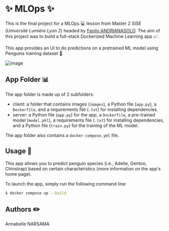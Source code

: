# ✨ MLOps ✨

This is the final project for a MLOps 💻 lesson from Master 2 SISE (_Université Lumière Lyon 2_) headed by [Fanilo ANDRIANASOLO](https://github.com/andfanilo). The aim of this project was to build a full-stack Dockerized Machine Learning app 📈.


This app provides an UI to do predictions on a pretrained ML model using Penguins training dataset 🐧.

![image](https://external-content.duckduckgo.com/iu/?u=https%3A%2F%2Ftse1.mm.bing.net%2Fth%3Fid%3DOIP.nTBp_OFIa2-7S0dY9-oLMgHaEU%26pid%3DApi&f=1&ipt=1529d0c5a6f93710b5fd3eccd78a075497ecc725ee9ce5a154983629845d6d3c&ipo=images)

## App Folder 📊

The app folder is made up of 2 subfolders:

- client: a folder that contains images (`images`), a Python file (`app.py`), a `Dockerfile`, and a requirements file (`.txt`) for installing dependencies.
- server: a Python file (`app.py`) for the app, a `Dockerfile`, a pre-trained model (`model.pkl`), a requirements file (`.txt`) for installing dependencies, and a Python file (`train.py`) for the training of the ML model.

The app folder also contains a `docker-compose.yml` file.

## Usage 📍

This app allows you to predict penguin species (i.e., Adelie, Gentoo, Chinstrap) based on certain characteristics (more information on the app's home page).

To launch the app, simply run the following command line:

```bash
$ docker compose up --build
```

## Authors ✏️

Annabelle NARSAMA
